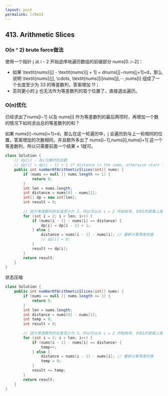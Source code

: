 ```yaml
---
layout: post
permalink: lc0413 
---
```


## 413. Arithmetic Slices

### O(n ^ 2) brute force做法

使用一个指针 j 从 i - 2 开始逆序地遍历数组的前缀部分 nums[0..i−2]：
* 如果 \textit{nums}[j] - \textit{nums}[j + 1] = dnums[j]−nums[j+1]=d，那么说明 \textit{nums}[j], \cdots, \textit{nums}[i]nums[j],⋯,nums[i] 组成了一个长度至少为 33 的等差数列，答案增加 11；
* 否则更小的 jj 也无法作为等差数列的首个位置了，直接退出遍历。

### O(n)优化

已经求出了nums[i−1] 以及 nums[i] 作为等差数列的最后两项时，再增加一个数的情况下如何求出总的等差数列的和？

如果 nums[i]−nums[i+1]=d，那么在这一轮遍历中，j 会遍历到与上一轮相同的位置，答案增加的次数相同，并且额外多出了 nums[i−1],nums[i],nums[i+1] 这一个等差数列，所以只需要前面一个结果 + 1就可。

```java
class Solution {
    // dp[i] - 到i位置时的总数
    // dp[i] = dp[i - 1] + 1 if distance is the same, otherwise start from 0
    public int numberOfArithmeticSlices(int[] nums) {
        if (nums == null || nums.length <= 1) {
            return 0;
        }
        int len = nums.length;
        int distance = nums[0] - nums[1];
        int[] dp = new int[len];
        int result = 0;
        
        // 因为等差数列的长度至少为 3，所以可以从 i = 2 开始枚举, 0到1的距离上面已经算好
        for (int i = 2; i < len; i++) {
            if (nums[i - 1] - nums[i] == distance) {
                dp[i] = dp[i - 1] + 1;
            } else {
                distance = nums[i - 1] - nums[i]; // 重新计算等差的差
                // dp[i] = 0;
            }
            result += dp[i];
        }
        return result;
    }
}
```

状态压缩
```java
class Solution {
    public int numberOfArithmeticSlices(int[] nums) {
        if (nums == null || nums.length <= 1) {
            return 0;
        }
        int len = nums.length;
        int distance = nums[0] - nums[1];
        int temp = 0;
        int result = 0;
        
        // 因为等差数列的长度至少为 3，所以可以从 i = 2 开始枚举, 0到1的距离上面已经算好
        for (int i = 2; i < len; i++) {
            if (nums[i - 1] - nums[i] == distance) {
                temp++;
            } else {
                distance = nums[i - 1] - nums[i]; // 重新计算等差的差
                temp = 0;
            }
            result += temp;
        }
        return result;
    }
}
```

